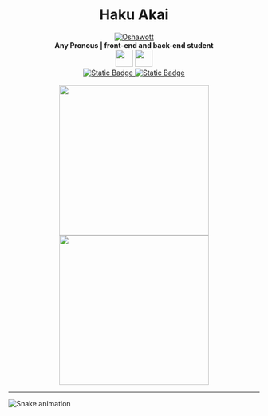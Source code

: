 <h1 align="center">Haku Akai</h1>

<div align="center">
    <a href="https://pokemondb.net/pokedex/oshawott"><img src="https://img.pokemondb.net/sprites/black-white-2/anim/shiny/oshawott.gif" alt="Oshawott"></a> <br>
    <b>Any Pronous | front-end and back-end student </b> <br>
    <img width="35" src="https://cdn.jsdelivr.net/gh/devicons/devicon/icons/html5/html5-original-wordmark.svg" />
    <img width="35" src="https://cdn.jsdelivr.net/gh/devicons/devicon/icons/css3/css3-original-wordmark.svg" />
    <br>
    <a href="https://www.dio.me/users/juhh1956">
        <img alt="Static Badge" src="https://img.shields.io/badge/DIO-Black?style=flat-square&color=3f88c5">
    </a>
        <a href="https://www.dio.me/users/juhh1956">
        <img alt="Static Badge" src="https://img.shields.io/badge/Currículo-Black?style=flat-square&color=3f88c5">
    </a>
</div>


<div align="center" style="display: inline-block"><br>
    <img width="300" src="https://github-readme-stats.vercel.app/api/top-langs/?username=hakuakai&layout=compact&theme=transparent&hide_border=true"/>
    <img width="300" src="https://github-readme-stats.vercel.app/api?username=hakuakai&count_private=true&layout=compact&theme=transparent&hide_border=true"> 
</div>
<hr>

![Snake animation](https://github.com/HakuAkai/rafaballerini/blob/output/github-contribution-grid-snake.svg)



